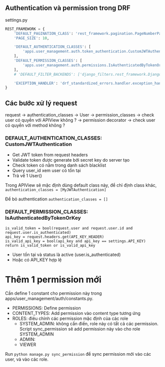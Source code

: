 ## Authentication và permission trong DRF

settings.py
```python
REST_FRAMEWORK = {
    'DEFAULT_PAGINATION_CLASS': 'rest_framework.pagination.PageNumberPagination',
    'PAGE_SIZE': 10,

    'DEFAULT_AUTHENTICATION_CLASSES': [
        'apps.user_management.auth.token_authentication.CustomJWTAuthentication',
    ],
    'DEFAULT_PERMISSION_CLASSES': [
        'apps.user_management.auth.permissions.IsAuthenticatedByTokenOrKey',
    ],
    # 'DEFAULT_FILTER_BACKENDS': ['django_filters.rest_framework.DjangoFilterBackend'],

    'EXCEPTION_HANDLER': 'drf_standardized_errors.handler.exception_handler',
}
```
## Các bước xử lý request
request -> authentication_classes -> User -> permission_classes -> check user có quyền với APIView không ? 
-> permission decorator -> check user có quyền với method không ? 

### DEFAULT_AUTHENTICATION_CLASSES: CustomJWTAuthentication
- Get JWT token from request headers
- Validate token được generate bởi secret key do server tạo
- Check token có nằm trong danh sách blacklist
- Query user_id xem user có tồn tại
- Trả về 1 User()

Trong APIView sẽ mặc định dùng default class này, để chỉ định class khác,
`authentication_classes = [MyJWTAuthentication]`

Để bỏ authentication
`authentication_classes = []`

### DEFAULT_PERMISSION_CLASSES: IsAuthenticatedByTokenOrKey
```
is_valid_token = bool(request.user and request.user.id and request.user.is_authenticated)
api_key = request.headers.get(API_KEY_HEADER)
is_valid_api_key = bool(api_key and api_key == settings.API_KEY)
return is_valid_token or is_valid_api_key
```
- User tồn tại và status là active (user.is_authenticated)
- Hoặc có API_KEY hợp lệ

# Thêm 1 permission mới
Cần define 1 constant cho permission này trong apps/user_management/auth/constants.py.
- PERMISSIONS: Define permission
- CONTENT_TYPES: Add permission vào content type tương ứng
- ROLES: điêu chỉnh các permission mặc định của các role
  - SYSTEM_ADMIN: không cần điền, role này có tất cả các permission. Script sync_permission sẽ add permission này vào cho role SYSTEM_ADMIN
  - ADMIN:
  - VIEWER

Run `python manage.py sync_permission` để sync permission mới vào các user, và vào các role.
